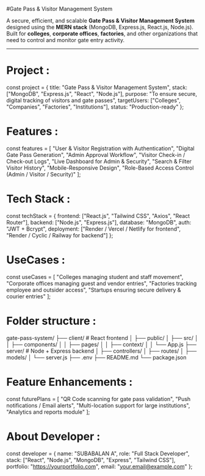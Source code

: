 #Gate Pass & Visitor Management System

A secure, efficient, and scalable **Gate Pass & Visitor Management System** designed using the **MERN stack** (MongoDB, Express.js, React.js, Node.js).  
Built for **colleges**, **corporate offices**, **factories**, and other organizations that need to control and monitor gate entry activity.

************************************************************************************************************************************

# Project :


const project = {
  title: "Gate Pass & Visitor Management System",
  stack: ["MongoDB", "Express.js", "React", "Node.js"],
  purpose: "To ensure secure, digital tracking of visitors and gate passes",
  targetUsers: ["Colleges", "Companies", "Factories", "Institutions"],
  status: "Production-ready"
};

# Features :
const features = [
  "User & Visitor Registration with Authentication",
  "Digital Gate Pass Generation",
  "Admin Approval Workflow",
  "Visitor Check-in / Check-out Logs",
  "Live Dashboard for Admin & Security",
  "Search & Filter Visitor History",
  "Mobile-Responsive Design",
  "Role-Based Access Control (Admin / Visitor / Security)"
];

# Tech Stack :
const techStack = {
  frontend: ["React.js", "Tailwind CSS", "Axios", "React Router"],
  backend: ["Node.js", "Express.js"],
  database: "MongoDB",
  auth: "JWT + Bcrypt",
  deployment: ["Render / Vercel / Netlify for frontend", "Render / Cyclic / Railway for backend"]
};

# UseCases :
const useCases = [
  "Colleges managing student and staff movement",
  "Corporate offices managing guest and vendor entries",
  "Factories tracking employee and outsider access",
  "Startups ensuring secure delivery & courier entries"
];

# Folder structure :
gate-pass-system/
├── client/           # React frontend
│   ├── public/
│   ├── src/
│   │   ├── components/
│   │   ├── pages/
│   │   ├── context/
│   │   └── App.js
├── server/           # Node + Express backend
│   ├── controllers/
│   ├── routes/
│   ├── models/
│   └── server.js
├── .env
├── README.md
└── package.json


# Feature Enhancements :

const futurePlans = [
  "QR Code scanning for gate pass validation",
  "Push notifications / Email alerts",
  "Multi-location support for large institutions",
  "Analytics and reports module"
];


# About Developer :

const developer = {
  name: "SUBABALAN A",
  role: "Full Stack Developer",
  stack: ["React", "Node.js", "MongoDB", "Express", "Tailwind CSS"],
  portfolio: "https://yourportfolio.com",
  email: "your.email@example.com"
};



